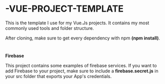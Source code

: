 # -VUE-PROJECT-TEMPLATE

This is the template I use for my Vue.Js projects. It contains my most commonly used tools and folder structure. 

After cloning, make sure to get every dependency with npm **(npm install)**.
#
**Firebase**

This project contains some examples of firebase services. If you want to add Firebase to your project, make sure to include a **firebase.secret.js** 
in your src folder that exports your App's credentials.
